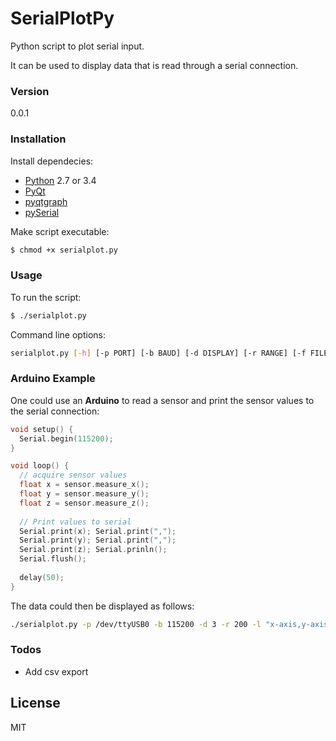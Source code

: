# SerialPlotPy

Python script to plot serial input.

It can be used to display data that is read through a serial connection.

### Version
0.0.1

### Installation
Install dependecies:
- [Python][python] 2.7 or 3.4
- [PyQt][pyqt]
- [pyqtgraph][pyqtgraph]
- [pySerial][pyserial]

Make script executable:
```sh
$ chmod +x serialplot.py
```

### Usage

To run the script:
```sh
$ ./serialplot.py
```

Command line options:
```sh
serialplot.py [-h] [-p PORT] [-b BAUD] [-d DISPLAY] [-r RANGE] [-f FILE] [-l LABELS]
```

### Arduino Example

One could use an **Arduino** to read a sensor and print the sensor values to the serial connection:
```c
void setup() {
  Serial.begin(115200);
}

void loop() {
  // acquire sensor values
  float x = sensor.measure_x();
  float y = sensor.measure_y();
  float z = sensor.measure_z();
  
  // Print values to serial
  Serial.print(x); Serial.print(",");
  Serial.print(y); Serial.print(",");
  Serial.print(z); Serial.prinln();
  Serial.flush();
  
  delay(50);
}
```

The data could then be displayed as follows:
```sh
./serialplot.py -p /dev/ttyUSB0 -b 115200 -d 3 -r 200 -l "x-axis,y-axis,z-axis"
```

### Todos

 - Add csv export

License
----

MIT

[//]: # (Links:)


   [python]: <https://www.python.org/>
   [pyqt]: <https://wiki.python.org/moin/PyQt>
   [pyqtgraph]: <http://www.pyqtgraph.org/>
   [pyserial]: <https://github.com/pyserial/pyserial>



